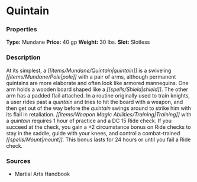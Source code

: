 ﻿---
Title: "Quintain"
Type: "Mundane"
Price: "40 gp"
Weight: "30 lbs."
Slot: "Slotless"
Description: |
  "At its simplest, a quintain is a swiveling pole with a pair of arms, although permanent quintains are more elaborate and often look like armored mannequins. One arm holds a wooden board shaped like a shield. The other arm has a padded flail attached. In a routine originally used to train knights, a user rides past a quintain and tries to hit the board with a weapon, and then get out of the way before the quintain swings around to strike him with its flail in retaliation. Training with a quintain requires 1 hour of practice and a DC 15 Ride check. If you succeed at the check, you gain a +2 circumstance bonus on Ride checks to stay in the saddle, guide with your knees, and control a combat-trained mount. This bonus lasts for 24 hours or until you fail a Ride check."
Sources: "['Martial Arts Handbook']"
---

# Quintain

### Properties

**Type:** Mundane **Price:** 40 gp **Weight:** 30 lbs. **Slot:** Slotless

### Description

At its simplest, a _[[items/Mundane/Quintain|quintain]]_ is a swiveling _[[items/Mundane/Pole|pole]]_ with a pair of arms, although permanent quintains are more elaborate and often look like armored mannequins. One arm holds a wooden board shaped like a _[[spells/Shield|shield]]_. The other arm has a padded flail attached. In a routine originally used to train knights, a user rides past a _quintain_ and tries to hit the board with a weapon, and then get out of the way before the _quintain_ swings around to strike him with its flail in retaliation. _[[items/Weapon Magic Abilities/Training|Training]]_ with a _quintain_ requires 1 hour of practice and a DC 15 Ride check. If you succeed at the check, you gain a +2 circumstance bonus on Ride checks to stay in the saddle, guide with your knees, and control a combat-trained _[[spells/Mount|mount]]_. This bonus lasts for 24 hours or until you fail a Ride check.

### Sources

* Martial Arts Handbook